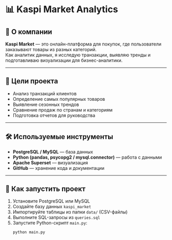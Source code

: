 # 📊 Kaspi Market Analytics

## 🏢 О компании
**Kaspi Market** — это онлайн-платформа для покупок, где пользователи заказывают товары из разных категорий.  
Как аналитик данных, я исследую транзакции, выявляю тренды и подготавливаю визуализации для бизнес-аналитики.

---

## 🎯 Цели проекта
- Анализ транзакций клиентов  
- Определение самых популярных товаров  
- Выявление сезонных трендов  
- Сравнение продаж по странам и категориям  
- Подготовка отчетов для руководства  

---

## 🛠 Используемые инструменты
- **PostgreSQL / MySQL** — база данных  
- **Python (pandas, psycopg2 / mysql.connector)** — работа с данными  
- **Apache Superset** — визуализация  
- **GitHub** — хранение кода и документации  

---

## 🚀 Как запустить проект
1. Установите PostgreSQL или MySQL  
2. Создайте базу данных `kaspi_market`  
3. Импортируйте таблицы из папки `data/` (CSV-файлы)  
4. Выполните SQL-запросы из `queries.sql`  
5. Запустите Python-скрипт `main.py`:
   ```bash
   python main.py
